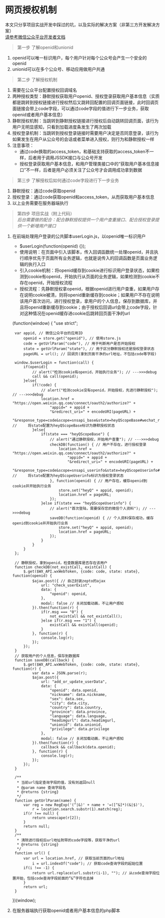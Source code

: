 # 网页授权机制

本文只分享项目实战开发中踩过的坑，以及实际的解决方案（非第三方开发解决方案）  
[请参考微信公众平台开发者文档](https://mp.weixin.qq.com/wiki/4/9ac2e7b1f1d22e9e57260f6553822520.html)

> 第一步 了解openid和unionid

1. openid可以唯一标识用户，每个用户针对每个公众号会产生一个安全的openid
2. unionid可以在多个公众号、移动应用做用户共通

> 第二步 了解授权机制

1. 需要在公众平台配置授权回调域名
2. 两种授权类型：静默授权获取用户openid、授权登录获取用户基本信息（实质都是跳转到授权链接进行授权然后又跳转回配置的回调页面链接，此时回调页面链接会带上code字段，可以通过code字段的值进行下一步业务，获取openid或者用户基本信息）
3. 静默授权机制：当跳转到静默授权链接进行授权后自动跳转回调页面，该行为用户无明显感知，只看到加载进度条发生了两次加载
4. 授权登录机制：当跳转到授权登录链接时需要用户决定是否同意登录，该行为如果发生在用户从公众号的会话或者菜单进入授权，则行为和静默授权一样
5. 注意事项：
   - 通过code换取的access_token，和基础支持获取的access_token不一样，后者用于调用JSSDK接口与公众号开发
   - 授权登录获取用户基本信息，和用户管理类接口中的“获取用户基本信息接口”不一样，后者是用户必须关注了公众号才会调用成功拿到数据

> 第三步 了解授权后如何通过code字段进行下一步业务

1. 静默授权：通过code获取openid
2. 授权登录：通过code获取openid和access_token，从而获取用户基本信息
3. 以上业务需要在服务器端执行

> 第四步 项目实战（附上代码）  
> *后台需要做的配合：配合静默授权提供一个用户查重接口、配合授权登录提供一个新增用户接口*

1. 在前端处理用户登录的公共脚本userLogin.js，以openid唯一标识用户
   - $userLogin(function(openid) {});
   - 使用说明：在页面中引入该脚本，传入回调函数统一处理openid，并且执行顺序优先于页面所有业务逻辑，也就是说传入的回调函数是页面业务逻辑的执行入口
   - 引入cookie机制：将openid缓存到cookie进行标识用户登录状态，如果检测到cookie有openid，开始执行从页面的业务逻辑，如果检测到cookie不存在openid，开始授权流程
   - 授权流程：先静默授权拿openid，根据openid进行用户查重，如果用户存在说明cookie被清，则将openid重新缓存到cookie；如果用户不存在说明该用户首次访问，进行授权登录，拿用户的个人信息，保存到数据库，并且将openid重新缓存到cookie；由于授权后回调url会带上code字段，针对这种情况在openid缓存进cookie后跳转回页面干净的url

	(function(window) {
		"use strict";
	
	    var appid, // 微信公众平台的应用ID
	    	openid = store.get("openid"), // 使用store.js
	    	code = getUrlParam("code"), // 用于判断用户是否开始授权
	        state = getUrlParam("state"), // 用于区分静默授权还是授权登录状态
	        pageURL = url(); // 回调页(拿到页面干净的url地址，不包括code等字段)
	
	    window.$userLogin = function(call) {
	        if(openid){
	            // alert("检测cookie有openid，开始执行业务"); // --->>>debug
	            call && call(openid);
	        }else{
	            if(!code) {
	                // alert("检测cookie没有openid，开始授权，先进行静默授权"); // --->>>debug
	                location.href = "https://open.weixin.qq.com/connect/oauth2/authorize?" +
	                    "appid=" + appid +
	                    "&redirect_uri=" + encodeURI(pageURL) +
	                    "&response_type=code&scope=snsapi_base&state=heyQScopeBase#wechat_redirect"; // 	将state配置为heyQScopeBase标识为静默授权状态
	            }else{
	                if(state === "heyQScopeBase") {
	                    // alert("通过静默授权，开始用户查重"); // --->>>debug
	                    checkDB(function() { // 用户不存在，进行授权登录
	                        location.href = "https://open.weixin.qq.com/connect/oauth2/authorize?" +
	                            "appid=" + appid +
	                            "&redirect_uri=" + encodeURI(pageURL) +
	                            "&response_type=code&scope=snsapi_userinfo&state=heyQScopeUserinfo#wechat_redirect"; // 	将state配置为heyQScopeUserinfo标识为授权登录状态
	                    }, function(openid) { // 用户存在，缓存openid到cookie并开始执行业务
	                        store.set("heyQ" + appid, openid);
	                        location.href = pageURL;
	                    });
	                }else if(state === "heyQScopeUserinfo") {
	                    // alert("首次登陆，需要保存您的微信个人资料"); // --->>>debug
	                    saveDB(function(openid) { // 个人资料保存成功，缓存openid到cookie并开始执行业务
	                        store.set("heyQ" + appid, openid);
	                        location.href = pageURL;
	                    });
	                }
	            }
	        }
	    };
	
	    // 静默授权，拿到openid，检查数据库是否存在该用户
	    function checkDB(not_existCall, existCall) {
	        $.get($WX_API.wxWebToken, {code: code, state: state}, function(openid) {
	    		$ajax.post({ // 自己封装zepto的ajax
	    			url: "check_userExist",
	    			data: {
	    				"openid": openid,
	    			},
	                modal: false // 关闭加载动画，不让用户感知
	    		}).then(function(r) {
	    			if(r.msg === "0") {
	    				not_existCall && not_existCall();
	                }else if(r.msg === "1") {
	                    existCall && existCall(openid);
	    			}
	    		}, function(r) {
	    			console.log(r);
	    		});
	        });
	    }
	    // 获取用户的个人信息，保存到数据库
	    function saveDB(callback) {
	        $.get($WX_API.wxWebToken, {code: code, state: state}, function(r) {
	            var data = JSON.parse(r);
	            $ajax.post({
	                url: "add_or_update_userData",
	                data: {
	                    "openid": data.openid,
	                    "nickname": data.nickname,
	                    "sex": data.sex,
	                    "city": data.city,
	                    "country": data.country,
	                    "province": data.province,
	                    "language": data.language,
	                    "headimgurl": data.headimgurl,
	                    "unionid": data.unionid,
	                    "privilege": data.privilege
	                },
	                modal: false // 关闭加载动画，不让用户感知
	            }).then(function(r) {
	                callback && callback(data.openid);
	            }, function(r) {
	                console.log(r);
	            });
	        });
	    }
	
		/**
		 * 当前url指定查询字段的值，没有则返回null
		 * @param name 查询字段名
		 * @returns {string}
		 */
		function getUrlParam(name) {
		    var reg = new RegExp('(^|&)' + name + '=([^&]*)(&|$)'),
		        r = location.search.substr(1).match(reg);
		    if(r !== null) {
		        return unescape(r[2]);
		    }
		    return null;
		}
		/**
		 * 清除进行授权后url地址附带的code字段等，获取干净的url
		 * @returns {string}
		 */
		function url() {
		    var url = location.href, // 获取当前页面的url地址
		        i = url.indexOf("code"); // 获取code查询字段的起始位置
		    if(i !== -1) {
		        return url.replace(url.substr(i-1), ""); // 从code查询字段位置开始，包括code查询字段前面的“&”字符也去掉
		    }
		    return url;
		}
	})(window);

2. 在服务器端执行获取openid或者用户基本信息的php脚本